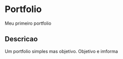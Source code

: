 # Portfolio
 Meu primeiro portfolio

## Descricao
Um portfolio simples mas objetivo. 
Objetivo e imforma
